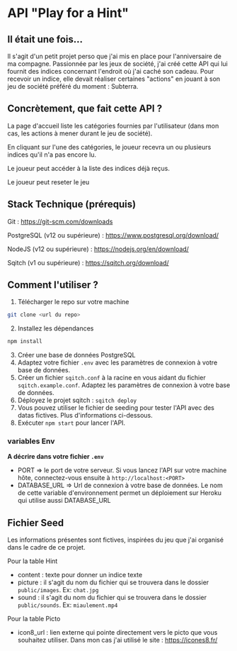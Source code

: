 # API "Play for a Hint"

## Il était une fois... 

Il s'agit d'un petit projet perso que j'ai mis en place pour l'anniversaire de ma compagne. Passionnée par les jeux de société, j'ai créé cette API qui lui fournit des indices concernant l'endroit où j'ai caché son cadeau. Pour recevoir un indice, elle devait réaliser certaines "actions" en jouant à son jeu de société préféré du moment : Subterra. 

## Concrètement, que fait cette API ? 

La page d'accueil liste les catégories fournies par l'utilisateur (dans mon cas, les actions à mener durant le jeu de société).

En cliquant sur l'une des catégories, le joueur recevra un ou plusieurs indices qu'il n'a pas encore lu. 

Le joueur peut accéder à la liste des indices déjà reçus. 

Le joueur peut reseter le jeu 


## Stack Technique (prérequis)

Git : https://git-scm.com/downloads

PostgreSQL (v12 ou supérieure) : https://www.postgresql.org/download/

NodeJS (v12 ou supérieure) : https://nodejs.org/en/download/

Sqitch (v1 ou supérieure) : https://sqitch.org/download/


## Comment l'utiliser ? 

1. Télécharger le repo sur votre machine

```bash
git clone <url du repo>
```

2. Installez les dépendances

```bash
npm install 
```

3. Créer une base de données PostgreSQL   
4. Adaptez votre fichier `.env` avec les paramètres de connexion à votre base de données.
5. Créer un fichier `sqitch.conf` à la racine en vous aidant du fichier `sqitch.example.conf`. Adaptez les paramètres de connexion à votre base de données. 
6. Déployez le projet sqitch : `sqitch deploy`
7. Vous pouvez utiliser le fichier de seeding pour tester l'API avec des datas fictives. Plus d'informations ci-dessous.  
8. Exécuter `npm start` pour lancer l'API. 


### variables Env

**A décrire dans votre fichier `.env`**

- PORT => le port de votre serveur. Si vous lancez l'API sur votre machine hôte, connectez-vous ensuite à `http://localhost:<PORT>`
- DATABASE_URL => Url de connexion à votre base de données. Le nom de cette variable d'environnement permet un déploiement sur Heroku qui utilise aussi DATABASE_URL

## Fichier Seed 

Les informations présentes sont fictives, inspirées du jeu que j'ai organisé dans le cadre de ce projet. 

Pour la table Hint 
- content : texte pour donner un indice texte
- picture : il s'agit du nom du fichier qui se trouvera dans le dossier `public/images`. Ex: `chat.jpg`
- sound : il s'agit du nom du fichier qui se trouvera dans le dossier `public/sounds`. Ex: `miaulement.mp4`

Pour la table Picto 
- icon8_url : lien externe qui pointe directement vers le picto que vous souhaitez utiliser. Dans mon cas j'ai utilisé le site : https://icones8.fr/

